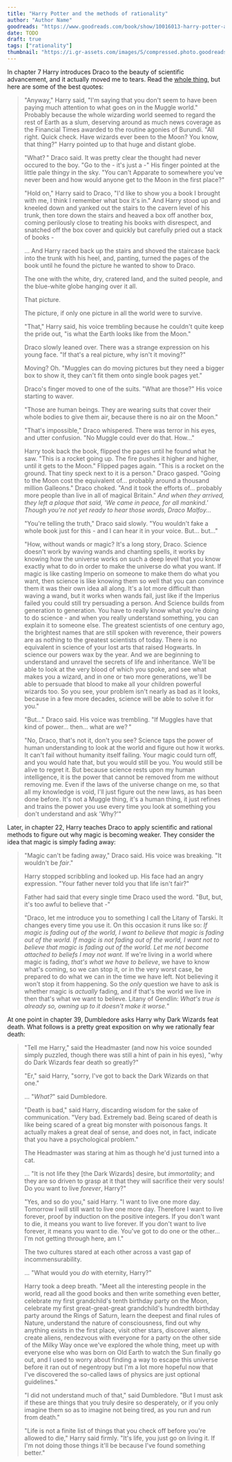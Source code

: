 ```yaml
---
title: "Harry Potter and the methods of rationality"
author: "Author Name"
goodreads: "https://www.goodreads.com/book/show/10016013-harry-potter-and-the-methods-of-rationality"
date: TODO
draft: true
tags: ["rationality"]
thumbnail: "https://i.gr-assets.com/images/S/compressed.photo.goodreads.com/books/1293582551l/10016013.jpg"
---
```


In chapter 7 Harry introduces Draco to the beauty of scientific advancement, and it actually moved me to tears. Read the [whole thing](https://www.hpmor.com/chapter/7), but here are some of the best quotes:

> "Anyway," Harry said, "I'm saying that you don't seem to have been paying much attention to what goes on in the Muggle world." Probably because the whole wizarding world seemed to regard the rest of Earth as a slum, deserving around as much news coverage as the Financial Times awarded to the routine agonies of Burundi. "All right. Quick check. Have wizards ever been to the Moon? You know, that thing?" Harry pointed up to that huge and distant globe.
>
> "What? " Draco said. It was pretty clear the thought had never occured to the boy. "Go to the - it's just a -" His finger pointed at the little pale thingy in the sky. "You can't Apparate to somewhere you've never been and how would anyone get to the Moon in the first place?"
>
> "Hold on," Harry said to Draco, "I'd like to show you a book I brought with me, I think I remember what box it's in." And Harry stood up and kneeled down and yanked out the stairs to the cavern level of his trunk, then tore down the stairs and heaved a box off another box, coming perilously close to treating his books with disrespect, and snatched off the box cover and quickly but carefully pried out a stack of books -
>
> ... And Harry raced back up the stairs and shoved the staircase back into the trunk with his heel, and, panting, turned the pages of the book until he found the picture he wanted to show to Draco.
>
> The one with the white, dry, cratered land, and the suited people, and the blue-white globe hanging over it all.
>
> That picture.
>
> The picture, if only one picture in all the world were to survive.
>
> "That," Harry said, his voice trembling because he couldn't quite keep the pride out, "is what the Earth looks like from the Moon."
>
> Draco slowly leaned over. There was a strange expression on his young face. "If that's a real picture, why isn't it moving?"
>
> Moving? Oh. "Muggles can do moving pictures but they need a bigger box to show it, they can't fit them onto single book pages yet."
>
> Draco's finger moved to one of the suits. "What are those?" His voice starting to waver.
>
> "Those are human beings. They are wearing suits that cover their whole bodies to give them air, because there is no air on the Moon."
>
> "That's impossible," Draco whispered. There was terror in his eyes, and utter confusion. "No Muggle could ever do that. How..."
>
> Harry took back the book, flipped the pages until he found what he saw. "This is a rocket going up. The fire pushes it higher and higher, until it gets to the Moon." Flipped pages again. "This is a rocket on the ground. That tiny speck next to it is a person." Draco gasped. "Going to the Moon cost the equivalent of... probably around a thousand million Galleons." Draco choked. "And it took the efforts of... probably more people than live in all of magical Britain." *And when they arrived, they left a plaque that said, 'We came in peace, for all mankind.' Though you're not yet ready to hear those words, Draco Malfoy...*
>
> "You're telling the truth," Draco said slowly. "You wouldn't fake a whole book just for this - and I can hear it in your voice. But... but..."
>
> "How, without wands or magic? It's a long story, Draco. Science doesn't work by waving wands and chanting spells, it works by knowing how the universe works on such a deep level that you know exactly what to do in order to make the universe do what you want. If magic is like casting Imperio on someone to make them do what you want, then science is like knowing them so well that you can convince them it was their own idea all along. It's a lot more difficult than waving a wand, but it works when wands fail, just like if the Imperius failed you could still try persuading a person. And Science builds from generation to generation. You have to really know what you're doing to do science - and when you really understand something, you can explain it to someone else. The greatest scientists of one century ago, the brightest names that are still spoken with reverence, their powers are as nothing to the greatest scientists of today. There is no equivalent in science of your lost arts that raised Hogwarts. In science our powers wax by the year. And we are beginning to understand and unravel the secrets of life and inheritance. We'll be able to look at the very blood of which you spoke, and see what makes you a wizard, and in one or two more generations, we'll be able to persuade that blood to make all your children powerful wizards too. So you see, your problem isn't nearly as bad as it looks, because in a few more decades, science will be able to solve it for you."
>
> "But..." Draco said. His voice was trembling. "If Muggles have that kind of power... then... what are we? "
>
> "No, Draco, that's not it, don't you see? Science taps the power of human understanding to look at the world and figure out how it works. It can't fail without humanity itself failing. Your magic could turn off, and you would hate that, but you would still be you. You would still be alive to regret it. But because science rests upon my human intelligence, it is the power that cannot be removed from me without removing me. Even if the laws of the universe change on me, so that all my knowledge is void, I'll just figure out the new laws, as has been done before. It's not a Muggle thing, it's a human thing, it just refines and trains the power you use every time you look at something you don't understand and ask 'Why?'"

Later, in chapter 22, Harry teaches Draco to apply scientific and rational methods to figure out why magic is becoming weaker. They consider the idea that magic is simply fading away:

> "Magic can't be fading away," Draco said. His voice was breaking. "It wouldn't be *fair*."
>
> Harry stopped scribbling and looked up. His face had an angry expression. "Your father never told you that life isn't fair?"
>
> Father had said that every single time Draco used the word. "But, but, it's too awful to believe that -"
>
> "Draco, let me introduce you to something I call the Litany of Tarski. It changes every time you use it. On this occasion it runs like so: *If magic is fading out of the world, I want to believe that magic is fading out of the world. If magic is not fading out of the world, I want not to believe that magic is fading out of the world. Let me not become attached to beliefs I may not want.* If we're living in a world where magic is fading, *that's what we have to believe*, we have to know what's coming, so we can stop it, or in the very worst case, be prepared to do what we can in the time we have left. Not believing it won't stop it from happening. So the *only* question we have to ask is whether magic is *actually* fading, and if that's the world we live in then that's what we want to believe. Litany of Gendlin: *What's true is already so, owning up to it doesn't make it worse.*"

At one point in chapter 39, Dumbledore asks Harry why Dark Wizards feat death. What follows is a pretty great exposition on why we rationally fear death:

> "Tell me Harry," said the Headmaster (and now his voice sounded simply puzzled, though there was still a hint of pain in his eyes), "why do Dark Wizards fear death so greatly?"
>
> "Er," said Harry, "sorry, I've got to back the Dark Wizards on that one."
>
> ... "*What?*" said Dumbledore.
>
> "Death is bad," said Harry, discarding wisdom for the sake of communication. "Very bad. Extremely bad. Being scared of death is like being scared of a great big monster with poisonous fangs. It actually makes a great deal of sense, and does not, in fact, indicate that you have a psychological problem."
>
> The Headmaster was staring at him as though he'd just turned into a cat.
>
> ... "It is not life they [the Dark Wizards] desire, but *immortality*; and they are so driven to grasp at it that they will sacrifice their very souls! Do you want to live *forever*, Harry?"
>
> "Yes, and so do you," said Harry. "I want to live one more day. Tomorrow I will still want to live one more day. Therefore I want to live forever, proof by induction on the positive integers. If you don't want to die, it means you want to live forever. If you don't want to live forever, it means you want to die. You've got to do one or the other... I'm not getting through here, am I."
>
> The two cultures stared at each other across a vast gap of incommensurability.
>
> ... "What would you *do* with eternity, Harry?"
>
> Harry took a deep breath. "Meet all the interesting people in the world, read all the good books and then write something even better, celebrate my first grandchild's tenth birthday party on the Moon, celebrate my first great-great-great grandchild's hundredth birthday party around the Rings of Saturn, learn the deepest and final rules of Nature, understand the nature of consciousness, find out why anything exists in the first place, visit other stars, discover aliens, create aliens, rendezvous with everyone for a party on the other side of the Milky Way once we've explored the whole thing, meet up with everyone else who was born on Old Earth to watch the Sun finally go out, and I used to worry about finding a way to escape this universe before it ran out of negentropy but I'm a lot more hopeful now that I've discovered the so-called laws of physics are just optional guidelines."
>
> "I did not understand much of that," said Dumbledore. "But I must ask if these are things that you truly desire so desperately, or if you only imagine them so as to imagine not being tired, as you run and run from death."
>
> "Life is not a finite list of things that you check off before you're allowed to die," Harry said firmly. "It's life, you just go on living it. If I'm not doing those things it'll be because I've found something better."
